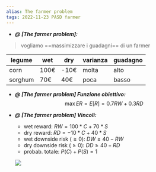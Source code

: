 ```yaml
---
alias: The farmer problem
tags: 2022-11-23 PASD farmer
---
```


- ***@ [The farmer problem]:***
> vogliamo ==massimizzare i guadagni== di un farmer 

|legume|wet|dry|varianza|guadagno|
|---|---|---|---|---|
|corn|100€|-10€|molta|alto|
|sorghum|70€|40€|poca|basso|
<!--ID: 1670236970589-->



- ***@ [The farmer problem] Funzione obiettivo:***
	 $$\max ER=E[R]=0.7RW+0.3RD$$
<!--ID: 1670236970594-->


- ***@ [The farmer problem] Vincoli:***
	
	- wet reward: $RW=100*C+70*S$
	- dry reward: $RD=-10*C+40*S$
	- wet downside risk ($\geq 0$): $DW\geq 40-RW$
	- dry downside risk ($\geq 0$): $DD\geq 40-RD$
	- probab. totale: $P(C)+P(S)=1$

	![](Uni/PASD/img/farmprob.jpeg)
<!--ID: 1670236970598-->
